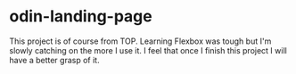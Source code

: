 # odin-landing-page
This project is of course from TOP. Learning Flexbox was tough but I'm slowly catching on the more I use it. I feel that once I finish this project I will have a better grasp of it.